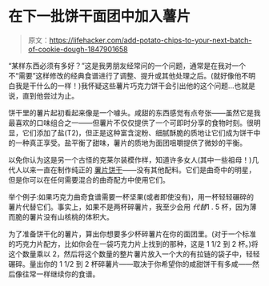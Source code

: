 # 在下一批饼干面团中加入薯片

> 原文：<https://lifehacker.com/add-potato-chips-to-your-next-batch-of-cookie-dough-1847901658>

“某样东西必须有多好？”这是我男朋友经常问的一个问题，通常是在我对一个不“需要”这样修改的经典食谱进行了调整、提升或其他处理之后。(就好像他不明白我是干什么的一样！)我怀疑这些薯片巧克力饼干会引出他的这个问题...也就是说，直到他尝过为止。



饼干里的薯片起初看起来像是一个噱头。咸甜的东西感觉有点夸张——虽然它是我最喜欢的口味组合之一——但薯片不仅仅提供了一个可即时分享的食物时刻。很明显，它们添加了盐(T2)，但正是这种富含淀粉、细腻酥脆的质地让它们成为饼干中的一种真正享受。盐平衡了甜味，薯片的质地为面团咀嚼提供了微妙的平衡。

以免你认为这是另一个古怪的克莱尔装模作样，知道许多女人(其中一些祖母！)几代人以来一直在制作纯正的 [薯片饼干](https://www.allrecipes.com/recipe/214496/my-grandmothers-potato-chip-cookies/)——没有其他配料。它们是曲奇中的明星，但是你可以在任何需要混合的曲奇配方中使用它们。

举个例子:如果巧克力曲奇食谱需要一杯坚果(或者即使没有)，用一杯轻轻碾碎的薯片代替它们。事实上，如果不是两杯碎薯片，我至少会用 *代替*1 . 5 杯，因为薄而脆的薯片没有山核桃的体积大。

为了准备饼干化的薯片，算出你想要多少杯碎薯片在你的面团里。(对于一个标准的巧克力片配方，比如你会在一袋巧克力片上找到的那种，这是 1 1/2 到 2 杯。)将这个数量乘以 2，然后将这个数量的整片薯片放入一个大的有拉链的袋子中，轻轻碾碎。量出你的 1 1/2 到 2 杯碎薯片——取决于你希望你的咸甜饼干有多咸——然后像往常一样继续你的食谱。